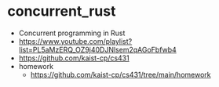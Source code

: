 # concurrent_rust
- Concurrent programming in Rust
- https://www.youtube.com/playlist?list=PL5aMzERQ_OZ9j40DJNlsem2qAGoFbfwb4
- https://github.com/kaist-cp/cs431
- homework
  - https://github.com/kaist-cp/cs431/tree/main/homework 



